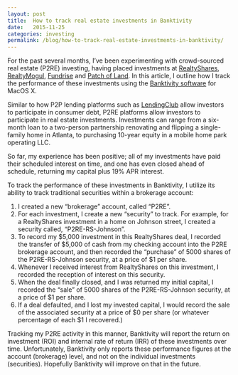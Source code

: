 ```yaml
---
layout: post
title:  How to track real estate investments in Banktivity
date:   2015-11-25
categories: investing
permalink: /blog/how-to-track-real-estate-investments-in-banktivity/
---
```


For the past several months, I’ve been experimenting with crowd-sourced real estate (P2RE) investing, having placed investments at <a href="http://realtyshares.com">RealtyShares</a>, <a href="http://realtymogul.com">RealtyMogul</a>, <a href="https://fundrise.com">Fundrise</a> and <a href="http://patchofland.com">Patch of Land</a>. In this article, I outline how I track the performance of these investments using the <a href="http://www.iggsoftware.com/">Banktivity software</a> for MacOS X.<!--more-->

Similar to how P2P lending platforms such as <a href="http://lendingclub.com">LendingClub</a> allow investors to participate in consumer debt, P2RE platforms allow investors to participate in real estate investments. Investments can range from a six-month loan to a two-person partnership renovating and flipping a single-family home in Atlanta, to purchasing 10-year equity in a mobile home park operating LLC.

So far, my experience has been positive; all of my investments have paid their scheduled interest on time, and one has even closed ahead of schedule, returning my capital plus 19% APR interest.

To track the performance of these investments in Banktivity, I utilize its ability to track traditional securities within a brokerage account:

<ol>
<li>I created a new “brokerage” account, called “P2RE”.</li>
<li>For each investment, I create a new “security” to track. For example, for a RealtyShares investment in a home on Johnson street, I created a security called, “P2RE-RS-Johnson”.</li>
<li>To record my $5,000 investment in this RealtyShares deal, I recorded the transfer of $5,000 of cash from my checking account into the P2RE brokerage account, and then recorded the “purchase” of 5000 shares of the P2RE-RS-Johnson security, at a price of $1 per share.</li>
<li>Whenever I received interest from RealtyShares on this investment, I recorded the reception of interest on this security.</li>
<li>When the deal finally closed, and I was returned my initial capital, I recorded the “sale” of 5000 shares of the P2RE-RS-Johnson security, at a price of $1 per share.</li>
<li>If a deal defaulted, and I lost my invested capital, I would record the sale of the associated security at a price of $0 per share (or whatever percentage of each $1 I recovered.)</li>
</ol>

Tracking my P2RE activity in this manner, Banktivity will report the return on investment (ROI) and internal rate of return (IRR) of these investments over time. Unfortunately, Banktivity only reports these performance figures at the account (brokerage) level, and not on the individual investments (securities). Hopefully Banktivity will improve on that in the future.